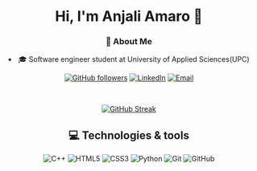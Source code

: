 <div align="center">

<h1> Hi, I'm Anjali Amaro 👋 </h1>

<h3> 🎯 About Me </h3>
<p>
  <li> 🎓 Software engineer student at University of Applied Sciences(UPC) </li>
</p>

[![GitHub followers](https://img.shields.io/github/followers/njlmrvllr?label=njlmrvllr&logo=github&style=for-the-badge)](https://github.com/njlmrvllr?tab=followers)
[![LinkedIn](https://img.shields.io/badge/LinkedIn-0077B5?style=for-the-badge&logo=linkedin&logoColor=white)](https://www.linkedin.com/in/anjali-amaro-villar)
[![Email](https://img.shields.io/badge/Email-0078D4?style=for-the-badge&logo=microsoft-outlook&logoColor=white)](mailto:anjaliamarovillar@outlook.com)

<br>

<a href="https://git.io/streak-stats"><img src="https://github-readme-streak-stats.herokuapp.com?user=njlmrvllr&theme=buefy-dark" alt="GitHub Streak" /></a>

<h2> 💻 Technologies & tools </h2>

![C++](https://img.shields.io/badge/C%2B%2B-00599C?style=for-the-badge&logo=c%2B%2B&logoColor=white)
![HTML5](https://img.shields.io/badge/HTML5-E34F26?style=for-the-badge&logo=html5&logoColor=white)
![CSS3](https://img.shields.io/badge/CSS3-1572B6?style=for-the-badge&logo=css3&logoColor=white)
![Python](https://img.shields.io/badge/Python-FFD43B?style=for-the-badge&logo=python&logoColor=blue)
![Git](https://img.shields.io/badge/GIT-E44C30?style=for-the-badge&logo=git&logoColor=white)
![GitHub](https://img.shields.io/badge/GitHub-181717?style=for-the-badge&logo=GitHub&logoColor=white)

</div>